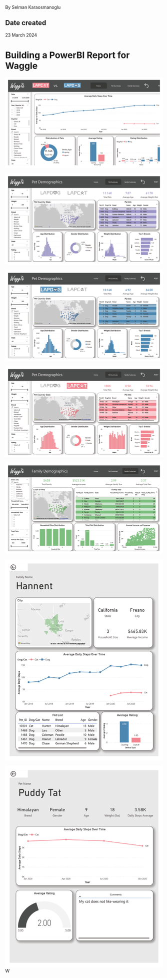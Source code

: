 
By Selman Karaosmanoglu

## Date created
23 March 2024

# Building a PowerBI Report for Waggle

![screenshot](resources/1.png)

![screenshot](resources/2.png)

![screenshot](resources/3.png)

![screenshot](resources/4.png)

![screenshot](resources/5.png)

![screenshot](resources/6.png)

![screenshot](resources/7.png)W